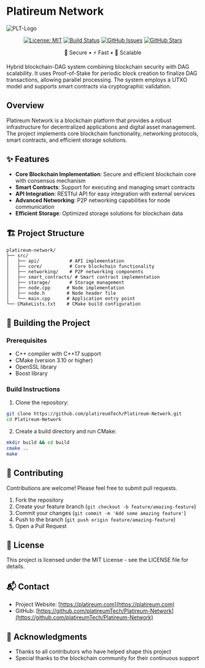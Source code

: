 # Platireum Network
![PLT-Logo](https://github.com/user-attachments/assets/2b3df40d-c052-4561-b0fd-a822b36b96c2)


<div align="center">



[![License: MIT](https://img.shields.io/badge/License-MIT-yellow.svg)](https://opensource.org/licenses/MIT)
[![Build Status](https://img.shields.io/github/workflow/status/platireumTech/Platireum-Network/CI)](https://github.com/platireumTech/Platireum-Network/actions)
[![GitHub Issues](https://img.shields.io/github/issues/platireumTech/Platireum-Network)](https://github.com/platireumTech/Platireum-Network/issues)
[![GitHub Stars](https://img.shields.io/github/stars/platireumTech/Platireum-Network)](https://github.com/platireumTech/Platireum-Network/stargazers)

🔗 Secure • ⚡ Fast • 💪 Scalable

</div>

Hybrid blockchain-DAG system combining blockchain security with DAG scalability. It uses Proof-of-Stake for periodic block creation to finalize DAG transactions, allowing parallel processing. The system employs a UTXO model and supports smart contracts via cryptographic validation.

## Overview

Platireum Network is a blockchain platform that provides a robust infrastructure for decentralized applications and digital asset management. The project implements core blockchain functionality, networking protocols, smart contracts, and efficient storage solutions.

## ✨ Features

- **Core Blockchain Implementation**: Secure and efficient blockchain core with consensus mechanism
- **Smart Contracts**: Support for executing and managing smart contracts
- **API Integration**: RESTful API for easy integration with external services
- **Advanced Networking**: P2P networking capabilities for node communication
- **Efficient Storage**: Optimized storage solutions for blockchain data

## 🏗️ Project Structure

```
platireum-network/
├── src/
│   ├── api/           # API implementation
│   ├── core/          # Core blockchain functionality
│   ├── networking/    # P2P networking components
│   ├── smart_contracts/ # Smart contract implementation
│   ├── storage/       # Storage management
│   ├── node.cpp      # Node implementation
│   ├── node.h        # Node header file
│   └── main.cpp      # Application entry point
└── CMakeLists.txt    # CMake build configuration
```

## 🚀 Building the Project

### Prerequisites

- C++ compiler with C++17 support
- CMake (version 3.10 or higher)
- OpenSSL library
- Boost library

### Build Instructions

1. Clone the repository:

```bash
git clone https://github.com/platireumTech/Platireum-Network.git
cd Platireum-Network
```

2. Create a build directory and run CMake:

```bash
mkdir build && cd build
cmake ..
make
```

## 👥 Contributing

Contributions are welcome! Please feel free to submit pull requests.

1. Fork the repository
2. Create your feature branch (`git checkout -b feature/amazing-feature`)
3. Commit your changes (`git commit -m 'Add some amazing feature'`)
4. Push to the branch (`git push origin feature/amazing-feature`)
5. Open a Pull Request

## 📄 License

This project is licensed under the MIT License - see the LICENSE file for details.

## 📬 Contact

- Project Website: [https://platireum.com](https://platireum.com)
- GitHub: [https://github.com/platireumTech/Platireum-Network](https://github.com/platireumTech/Platireum-Network)

## 🙏 Acknowledgments

- Thanks to all contributors who have helped shape this project
- Special thanks to the blockchain community for their continuous support
